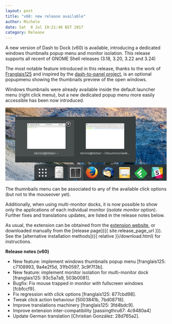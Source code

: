 ```yaml
---
layout: post
title: "v60: new release available"
author: Michele
date: Sat  8 Jul 19:21:48 BST 2017
category: Release
---
```


A new version of Dash to Dock (v60) is available, introducing a dedicated windows thumbnails popup menu and monitor isolation. This release supports all recent of GNOME Shell releases (3.18, 3.20, 3.22 and 3.24)

<!--more-->

The most notable feature introduced in this release, thanks to the work of [Franglais125](https://github.com/franglais125) and inspired by the [dash-to-panel project](https://github.com/jderose9/dash-to-panel), is an optional popupmenu showing the thumbnails preview of the open windows.

Windows thumbnails were already available inside the default launcher menu (right click menu), but a new dedicated popup menu more easily accessible has been now introduced.

<a href="/media/v60-windows-thumbnails-popup-menu.jpg"><img
src="/media/v60-windows-thumbnails-popup-menu.jpg" alt="Windows thumbnails popup menu" class="center"></a>

The thumnbails menu can be associated to any of the available click options (but not to the mouseover yet).

Additionally, when using multi-monitor docks, it is now possible to show only the applications of each individual monitor (_isolate monitor_ option).
Further fixes and translations updates, are listed in the release notes below.

As usual, the extension can be obtained from the [extension website](https://extensions.gnome.org/extension/307/dash-to-dock/), or downloaded manually from the [release page]({{ site.release_page_url }}). See the [alternative installation methods]({{ relative }}/download.html) for instructions.

**Release notes (v60)**

* New feature: implement windows thumbnails popup menu [franglais125: c7108993, 9a4e2f5d, 31fb0597, 3c9f7f3b].
* New feature: implement monitor isolation for multi-monitor dock [franglais125: 93c5a7a9, 503b0081].
* Bugfix: Fix mouse trapped in monitor with fullscreen windows [fcbfccf9].
* Fix regression with click options [franglais125: 877cbd98].
* Tweak click action behaviour [5003841b, 7bd08718].
* Improve translations machinery [franglais125: 3fd4bdc9].
* Improve extension inter-compatibility [passingthru67: 4c9480a4]
* Update German translation [Christian González: 28d765a2].


